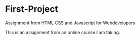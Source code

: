 # First-Project
Assignment from HTML CSS and Javascript for Webdevelopers

This is an assignment from an online course I am taking.
